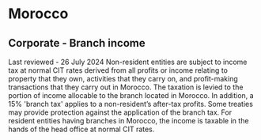 # Morocco
## Corporate - Branch income
Last reviewed - 26 July 2024
Non-resident entities are subject to income tax at normal CIT rates derived from all profits or income relating to property that they own, activities that they carry on, and profit-making transactions that they carry out in Morocco.
The taxation is levied to the portion of income allocable to the branch located in Morocco.
In addition, a 15% 'branch tax' applies to a non-resident’s after-tax profits. Some treaties may provide protection against the application of the branch tax.
For resident entities having branches in Morocco, the income is taxable in the hands of the head office at normal CIT rates.
